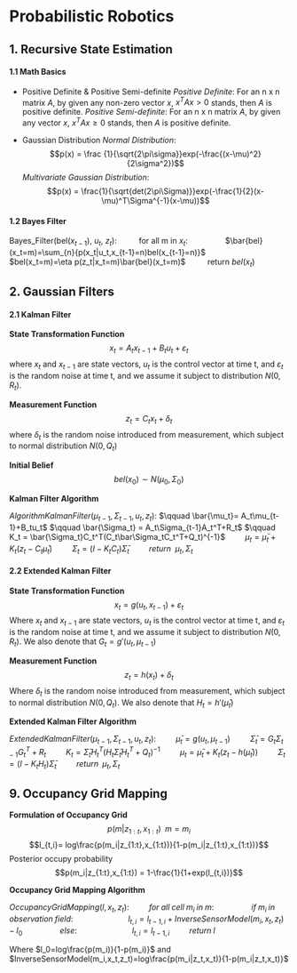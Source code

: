 <script type="text/javascript" src="https://cdn.mathjax.org/mathjax/latest/MathJax.js?config=TeX-AMS_HTML"></script>

# Probabilistic Robotics
## 1. Recursive State Estimation
#### 1.1 Math Basics

- Positive Definite & Positive Semi-definite
*Positive Definite*: For an n x n matrix $A$, by given any non-zero vector $x$, $x^TAx>0$ stands, then $A$ is positive definite.
*Positive Semi-definite*: For an n x n matrix $A$, by given any vector $x$, $x^TAx \ge0$ stands, then $A$ is positive definite.

- Gaussian Distribution
*Normal Distribution*: 
$$p(x) = \frac {1}{\sqrt{2\pi\sigma}}exp(-\frac{(x-\mu)^2}{2\sigma^2})$$
*Multivariate Gaussian Distribution*: 
$$p(x) = \frac{1}{\sqrt{det(2\pi\Sigma)}}exp(-\frac{1}{2}(x-\mu)^T\Sigma^{-1}(x-\mu))$$

#### 1.2 Bayes Filter
Bayes_Filter(bel($x_{t-1}$), $u_t$, $z_t$):
$\qquad$ for all m in $x_t$:
$\qquad\qquad$$\bar{bel}(x_t=m)=\sum_{n}{p(x_t|u_t,x_{t-1}=n)bel(x_{t-1}=n)}$
$\qquad\qquad$$bel(x_t=m)=\eta p(z_t|x_t=m)\bar{bel}(x_t=m)$
$\qquad$ return $bel(x_t)$

## 2. Gaussian Filters

#### 2.1 Kalman Filter

**State Transformation Function**
 $$x_t = A_tx_{t-1}+B_tu_t+\varepsilon_t$$
 where $x_t$ and $x_{t-1}$ are state vectors, $u_t$ is the control vector at time t, and $\varepsilon_t$ is the random noise at time t, and we assume it subject to distribution $N(0, R_t)$.

**Measurement Function**
 $$z_t=C_tx_t+\delta_t$$
where $\delta_t$ is the random noise introduced from measurement, which subject to normal distribution $N(0, Q_t)$

**Initial Belief**
$$bel(x_0) \sim N(\mu_0, \Sigma_0)$$

**Kalman Filter Algorithm**

$AlgorithmKalmanFilter(\mu_{t-1}, \Sigma_{t-1},u_t, z_t):$
$\qquad    \bar{\mu_t}= A_t\mu_{t-1}+B_tu_t$
$\qquad    \bar{\Sigma_t} = A_t\Sigma_{t-1}A_t^T+R_t$
$\qquad    K_t = \bar{\Sigma_t}C_t^T(C_t\bar\Sigma_tC_t^T+Q_t)^{-1}$
$\qquad    \mu_t = \bar\mu_t + K_t(z_t-C_t\bar\mu_t)$ 
$\qquad    \Sigma_t = (I-K_tC_t)\bar\Sigma_t$
$\qquad    return\:\;\mu_t, \Sigma_t$

#### 2.2 Extended Kalman Filter

**State Transformation Function**
 $$x_t = g(u_t, x_{t-1})+\varepsilon_t$$
 Where $x_t$ and $x_{t-1}$ are state vectors, $u_t$ is the control vector at time t, and $\varepsilon_t$ is the random noise at time t, and we assume it subject to distribution $N(0, R_t)$. We also denote that $G_t = g'(u_t, \mu_{t-1})$

**Measurement Function**
 $$z_t=h(x_t)+\delta_t$$
Where $\delta_t$ is the random noise introduced from measurement, which subject to normal distribution $N(0, Q_t)$. We also denote that $H_t=h'(\bar\mu_t)$

**Extended Kalman Filter Algorithm**

$ExtendedKalmanFilter(\mu_{t-1}, \Sigma_{t-1},u_t, z_t):$
$\qquad    \bar\mu_t = g(u_t, \mu_{t-1})$
$\qquad    \bar\Sigma_t = G_t\Sigma_{t-1}G_t^T+R_t$
$\qquad    K_t=\bar\Sigma_tH_t^T(H_t\bar\Sigma_tH_t^T+Q_t)^{-1}$
$\qquad    \mu_t = \bar\mu_t + K_t(z_t-h(\bar\mu_t))$
$\qquad    \Sigma_t=(I-K_tH_t)\bar\Sigma_t$
$\qquad    return\;\;\mu_t, \Sigma_t$

## 9. Occupancy Grid Mapping
**Formulation of Occupancy Grid**
$$p(m|z_{1:t},x_{1:t})\;\;m={m_i}$$
$$l_{t,i}= log\frac{p(m_i|z_{1:t},x_{1:t})}{1-p(m_i|z_{1:t},x_{1:t})}$$
Posterior occupy probability
$$p(m_i|z_{1:t},x_{1:t}) = 1-\frac{1}{1+exp(l_{t,i})}$$

**Occupancy Grid Mapping Algorithm**

$OccupancyGridMapping(l, x_t, z_t):$
$\qquad    for\; all\;cell\;m_i\;in\;m:$
$\qquad \qquad   if\;m_i\;in\;observation\;field:$
$\qquad \qquad \qquad    l_{t,i} = l_{t-1,i}+InverseSensorModel(m_i,x_t,z_t)-l_0$
$\qquad \qquad else:$
$\qquad \qquad \qquad l_{t,i}=l_{t-1,i}$
$\qquad return\;l$

Where $l_0=log\frac{p(m_i)}{1-p(m_i)}$ and $InverseSensorModel(m_i,x_t,z_t)=log\frac{p(m_i|z_t,x_t)}{1-p(m_i|z_t,x_t)}$


<!--stackedit_data:
eyJoaXN0b3J5IjpbLTk4OTU0MDM0NCw3NTg0NzY5MDAsNDIyMj
YzNDA0LC0xMjQ1MTM2NTQsLTE5NTMwMTg2MDgsNzc4MDc3MDMx
LDEyOTI3ODM1MjcsLTIyOTU2NjU1MywtNTU0NDIwNDcwLC01NT
Q0MjA0NzAsLTQzNTE3MjcxNywxMzE3ODk4NzEsLTk1NDcxMDMx
NCwtNDEzNzE5ODAyLDU4OTAxNTEyNCwtMTE2MTQxODE5LC01MD
U1ODAwNjgsMTQyOTA0OTM3MCwtMjEzMjc2OTNdfQ==
-->